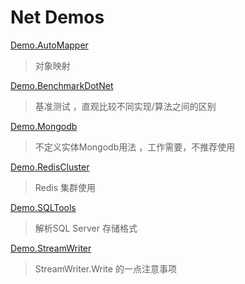 # Net Demos
  
[Demo.AutoMapper](/Demo.AutoMapper/)
> 对象映射

[Demo.BenchmarkDotNet](/Demo.BenchmarkDotNet/)
> 基准测试 ，直观比较不同实现/算法之间的区别

[Demo.Mongodb](/Demo.Mongodb/)
> 不定义实体Mongodb用法 ，工作需要，不推荐使用

[Demo.RedisCluster](/Demo.RedisCluster/)
> Redis 集群使用

[Demo.SQLTools](/Demo.SQLTools/)
> 解析SQL Server 存储格式

[Demo.StreamWriter](/Demo.StreamWriter/)
> StreamWriter.Write 的一点注意事项